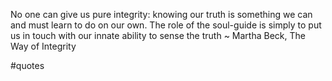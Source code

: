 No one can give us pure integrity: knowing our truth is something we can and must learn to do on our own. The role of the soul-guide is simply to put us in touch with our innate ability to sense the truth ~ Martha Beck, The Way of Integrity

#quotes 